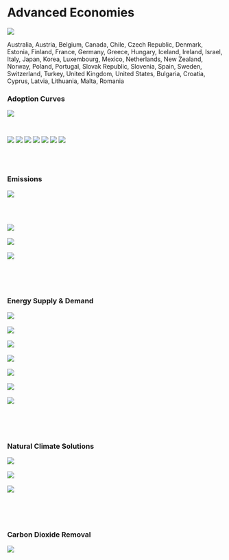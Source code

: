 # Advanced Economies

![](../region%20maps/AdvancedECO.png)

Australia, Austria, Belgium, Canada, Chile, Czech Republic, Denmark, Estonia, Finland, France, Germany, Greece, Hungary, Iceland, Ireland, Israel, Italy, Japan, Korea, Luxembourg, Mexico, Netherlands, New Zealand, Norway, Poland, Portugal, Slovak Republic, Slovenia, Spain, Sweden, Switzerland, Turkey, United Kingdom, United States, Bulgaria, Croatia, Cyprus, Latvia, Lithuania, Malta, Romania 

### Adoption Curves

![](../podi/data/figs/scurves-AdvancedECO)

<br/>

![](../podi/data/figs/scurves_ind-Grid-AdvancedECO)
![](../podi/data/figs/scurves_ind-Transport-AdvancedECO)
![](../podi/data/figs/scurves_ind-Buildings-AdvancedECO)
![](../podi/data/figs/scurves_ind-Industry-AdvancedECO)
![](../podi/data/figs/scurves_ind-RegenerativeAgriculture-AdvancedECO)
![](../podi/data/figs/scurves_ind-Forests&Wetlands-AdvancedECO)
![](../podi/data/figs/scurves_ind-CarbonDioxideRemoval-AdvancedECO)

<br/><br/>

### Emissions

![](../podi/data/figs/mitigationwedges-AdvancedECO)

<br/><br/>

![](../podi/data/figs/emissions-ffi_emissions-AdvancedECO)<br/><br/>
![](../podi/data/figs/emissions-CH4_emissions-AdvancedECO)<br/><br/>
![](../podi/data/figs/emissions-N2O_emissions-AdvancedECO)<br/><br/>

<br/><br/>

### Energy Supply & Demand

![](../podi/data/figs/energydemand_pathway-AdvancedECO)<br/><br/>
![](../podi/data/figs/energysupply_pathway-AdvancedECO)<br/><br/>
![](../podi/data/figs/electricity_pathway-AdvancedECO)<br/><br/>
![](../podi/data/figs/elecbysector_pathway-AdvancedECO)<br/><br/>
![](../podi/data/figs/buildings_pathway-AdvancedECO)<br/><br/>
![](../podi/data/figs/industry_pathway-AdvancedECO)<br/><br/>
![](../podi/data/figs/transport_pathway-AdvancedECO)<br/><br/>

<br/><br/>

### Natural Climate Solutions

![](../podi/data/figs/ra_pathway-AdvancedECO)<br/><br/>
![](../podi/data/figs/fw_pathway-AdvancedECO)<br/><br/>
![](../podi/data/figs/afolu_pathway-AdvancedECO)<br/><br/>

<br/><br/>

### Carbon Dioxide Removal

![](../podi/data/figs/cdr_pathway-AdvancedECO)<br/><br/>

